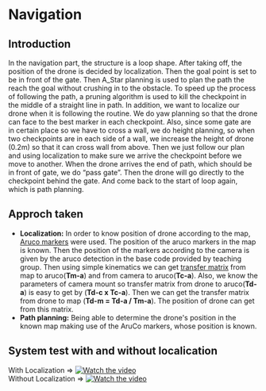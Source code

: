 # Navigation
## Introduction
In the navigation part, the structure is a loop shape. After taking off, the position of the drone is decided by localization. Then the goal point is set to be in front of the gate. Then A_Star planning is used to plan the path the reach the goal without crushing in to the obstacle. To speed up the process of following the path, a pruning algorithm is used to kill the checkpoint in the middle of a straight line in path. In addition, we want to localize our drone when it is following the routine. We do yaw planning so that the drone can face to the best marker in each checkpoint. Also, since some gate are in certain place so we have to cross a wall, we do height planning, so when two checkpoints are in each side of a wall, we increase the height of drone (0.2m) so that it can cross wall from above. Then we just follow our plan and using localization to make sure we arrive the checkpoint before we move to another. When the drone arrives the end of path, which should be in front of gate, we do “pass gate”. Then the drone will go directly to the checkpoint behind the gate. And come back to the start of loop again, which is path planning.
## Approch taken
<ul>
  <li><b>Localization:</b> In order to know position of drone according to the map, <a href="https://docs.opencv.org/3.1.0/d5/dae/tutorial_aruco_detection.html"> Aruco markers</a> were used. The position of the aruco markers in the map is known. Then the position of the markers according to the camera is given by the aruco detection in the base code provided by teaching group. Then using simple kinematics we can get  <a href="https://studywolf.wordpress.com/2013/08/21/robot-control-forward-transformation-matrices/"> transfer matrix</a> from map to aruco(<b>Tm-a</b>) and from camera to aruco(<b>Tc-a</b>). Also, we know the parameters of camera mount so transfer matrix from drone to aruco(<b>Td-a</b>) is easy to get by (<b>Td-c x Tc-a</b>). Then we can get the transfer matrix from drone to map (<b>Td-m = Td-a / Tm-a</b>). The position of drone can get from this matrix. </li>
  
  <li><b>Path planning:</b> Being able to determine the drone's position in the known map making use of the AruCo markers, whose position is known.</li>
</ul>

## System test with and without localication
With Localization => [![Watch the video](https://i.ytimg.com/vi/5jr3k8XeNa8/hqdefault.jpg?sqp=-oaymwEZCNACELwBSFXyq4qpAwsIARUAAIhCGAFwAQ==&rs=AOn4CLCKjyK_645n_V81Bb0FyEXOO4Q9lQ)](https://www.youtube.com/watch?v=5jr3k8XeNa8)  
Without Localization => [![Watch the video](https://i.ytimg.com/vi/2B_A5JpAlZ0/hqdefault.jpg?sqp=-oaymwEZCNACELwBSFXyq4qpAwsIARUAAIhCGAFwAQ==&rs=AOn4CLAJWrAVUbBiMTuYWiQqys9CqkriKw)](https://www.youtube.com/watch?v=2B_A5JpAlZ0)
